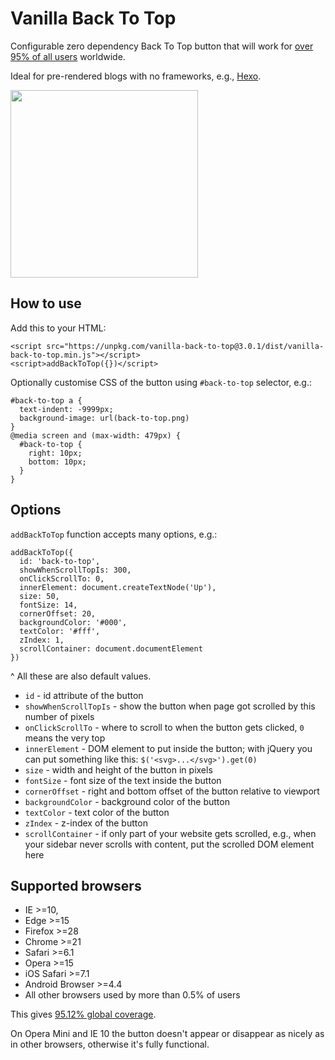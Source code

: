 # Vanilla Back To Top

Configurable zero dependency Back To Top button that will work for [over 95% of all users](http://browserl.ist/?q=ie+%3E%3D10%2Cedge+%3E%3D15%2Cfirefox+%3E%3D28%2Cchrome+%3E%3D21%2Csafari+%3E%3D6.1%2Copera+%3E%3D15%2Cios+%3E%3D7.1%2Candroid+%3E%3D4.4%2C%3E%3D0.5%25) worldwide.

Ideal for pre-rendered blogs with no frameworks, e.g., [Hexo](https://hexo.io/).

<img src="http://i.pi.gy/DoaQa.gif" width="300px"/>

## How to use

Add this to your HTML:
```
<script src="https://unpkg.com/vanilla-back-to-top@3.0.1/dist/vanilla-back-to-top.min.js"></script>
<script>addBackToTop({})</script>
```

Optionally customise CSS of the button using `#back-to-top` selector, e.g.:
```
#back-to-top a {
  text-indent: -9999px;
  background-image: url(back-to-top.png)
}
@media screen and (max-width: 479px) {
  #back-to-top {
    right: 10px;
    bottom: 10px;
  }
}
```

## Options

`addBackToTop` function accepts many options, e.g.:
```
addBackToTop({
  id: 'back-to-top',
  showWhenScrollTopIs: 300,
  onClickScrollTo: 0,
  innerElement: document.createTextNode('Up'),
  size: 50,
  fontSize: 14,
  cornerOffset: 20,
  backgroundColor: '#000',
  textColor: '#fff',
  zIndex: 1,
  scrollContainer: document.documentElement
})
```
^ All these are also default values.

- `id` - id attribute of the button
- `showWhenScrollTopIs` - show the button when page got scrolled by this number of pixels
- `onClickScrollTo` - where to scroll to when the button gets clicked, `0` means the very top
- `innerElement` - DOM element to put inside the button; with jQuery you can put something like this: `$('<svg>...</svg>').get(0)`
- `size` - width and height of the button in pixels
- `fontSize` - font size of the text inside the button
- `cornerOffset` - right and bottom offset of the button relative to viewport
- `backgroundColor` - background color of the button
- `textColor` - text color of the button
- `zIndex` - z-index of the button
- `scrollContainer` - if only part of your website gets scrolled, e.g., when your sidebar never scrolls with content, put the scrolled DOM element here

## Supported browsers

- IE >=10,
- Edge >=15
- Firefox >=28
- Chrome >=21
- Safari >=6.1
- Opera >=15
- iOS Safari >=7.1
- Android Browser >=4.4
- All other browsers used by more than 0.5% of users

This gives [95.12% global coverage](http://browserl.ist/?q=ie+%3E%3D10%2Cedge+%3E%3D15%2Cfirefox+%3E%3D28%2Cchrome+%3E%3D21%2Csafari+%3E%3D6.1%2Copera+%3E%3D15%2Cios+%3E%3D7.1%2Candroid+%3E%3D4.4%2C%3E%3D0.5%25).

On Opera Mini and IE 10 the button doesn't appear or disappear as nicely as in other browsers, otherwise it's fully functional.

